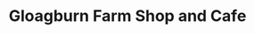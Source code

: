 ---
title: "Gloagburn Farm Shop and Cafe"
url: /tibbermore/gloagburn-farm-shop-and-cafe/
shop: farm
---
